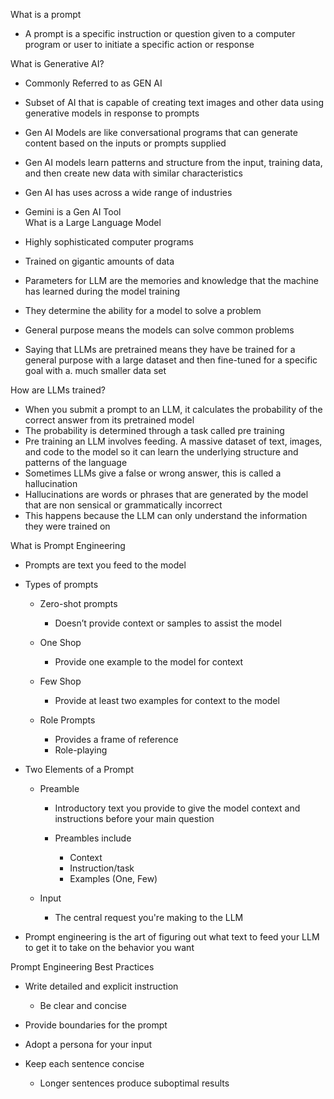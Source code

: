 What is a prompt

- A prompt is a specific instruction or question given to a computer program or user to initiate a specific action or response
 
What is Generative AI?

- Commonly Referred to as GEN AI
- Subset of AI that is capable of creating text images and other data using generative models in response to prompts
- Gen AI Models are like conversational programs that can generate content based on the inputs or prompts supplied
- Gen AI models learn patterns and structure from the input, training data, and then create new data with similar characteristics
- Gen AI has uses across a wide range of industries
- Gemini is a Gen AI Tool  
What is a Large Language Model

- Highly sophisticated computer programs
- Trained on gigantic amounts of data
- Parameters for LLM are the memories and knowledge that the machine has learned during the model training
- They determine the ability for a model to solve a problem
- General purpose means the models can solve common problems
- Saying that LLMs are pretrained means they have be trained for a general purpose with a large dataset and then fine-tuned for a specific goal with a. much smaller data set
 
How are LLMs trained?

- When you submit a prompt to an LLM, it calculates the probability of the correct answer from its pretrained model
- The probability is determined through a task called pre training
- Pre training an LLM involves feeding. A massive dataset of text, images, and code to the model so it can learn the underlying structure and patterns of the language
- Sometimes LLMs give a false or wrong answer, this is called a hallucination
- Hallucinations are words or phrases that are generated by the model that are non sensical or grammatically incorrect
- This happens because the LLM can only understand the information they were trained on
 
What is Prompt Engineering

- Prompts are text you feed to the model
- Types of prompts
    
    - Zero-shot prompts
        
        - Doesn’t provide context or samples to assist the model
    - One Shop
        
        - Provide one example to the model for context
    - Few Shop
        
        - Provide at least two examples for context to the model
    - Role Prompts
        
        - Provides a frame of reference
        - Role-playing
- Two Elements of a Prompt
    
    - Preamble
        
        - Introductory text you provide to give the model context and instructions before your main question
        - Preambles include
            
            - Context
            - Instruction/task
            - Examples (One, Few)
    - Input
        
        - The central request you're making to the LLM
- Prompt engineering is the art of figuring out what text to feed your LLM to get it to take on the behavior you want
 
Prompt Engineering Best Practices

- Write detailed and explicit instruction
    
    - Be clear and concise
- Provide boundaries for the prompt
- Adopt a persona for your input
- Keep each sentence concise
    
    - Longer sentences produce suboptimal results